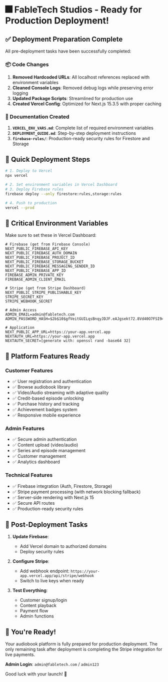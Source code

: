 # 🎆 FableTech Studios - Ready for Production Deployment!

## ✅ Deployment Preparation Complete

All pre-deployment tasks have been successfully completed:

### 📦 Code Changes
1. **Removed Hardcoded URLs**: All localhost references replaced with environment variables
2. **Cleaned Console Logs**: Removed debug logs while preserving error logging
3. **Updated Package Scripts**: Streamlined for production use
4. **Created Vercel Config**: Optimized for Next.js 15.3.5 with proper caching

### 📝 Documentation Created
1. **`VERCEL_ENV_VARS.md`**: Complete list of required environment variables
2. **`DEPLOYMENT_GUIDE.md`**: Step-by-step deployment instructions
3. **`firebase-rules/`**: Production-ready security rules for Firestore and Storage

## 🚀 Quick Deployment Steps

```bash
# 1. Deploy to Vercel
npx vercel

# 2. Set environment variables in Vercel Dashboard
# 3. Deploy Firebase rules
firebase deploy --only firestore:rules,storage:rules

# 4. Push to production
vercel --prod
```

## 🔑 Critical Environment Variables

Make sure to set these in Vercel Dashboard:

```env
# Firebase (get from Firebase Console)
NEXT_PUBLIC_FIREBASE_API_KEY
NEXT_PUBLIC_FIREBASE_AUTH_DOMAIN
NEXT_PUBLIC_FIREBASE_PROJECT_ID
NEXT_PUBLIC_FIREBASE_STORAGE_BUCKET
NEXT_PUBLIC_FIREBASE_MESSAGING_SENDER_ID
NEXT_PUBLIC_FIREBASE_APP_ID
FIREBASE_ADMIN_PRIVATE_KEY
FIREBASE_ADMIN_CLIENT_EMAIL

# Stripe (get from Stripe Dashboard)
NEXT_PUBLIC_STRIPE_PUBLISHABLE_KEY
STRIPE_SECRET_KEY
STRIPE_WEBHOOK_SECRET

# Admin Access
ADMIN_EMAIL=admin@fabletech.com
ADMIN_PASSWORD_HASH=$2b$10$gfVeitGUILqsBnqyJDJF.eAJgsekt72.8Vd40O7FSI94hWCOFbkma

# Application
NEXT_PUBLIC_APP_URL=https://your-app.vercel.app
NEXTAUTH_URL=https://your-app.vercel.app
NEXTAUTH_SECRET=[generate with: openssl rand -base64 32]
```

## 🎯 Platform Features Ready

### Customer Features
- ✅ User registration and authentication
- ✅ Browse audiobook library
- ✅ Video/Audio streaming with adaptive quality
- ✅ Credit-based episode unlocking
- ✅ Purchase history and tracking
- ✅ Achievement badges system
- ✅ Responsive mobile experience

### Admin Features
- ✅ Secure admin authentication
- ✅ Content upload (video/audio)
- ✅ Series and episode management
- ✅ Customer management
- ✅ Analytics dashboard

### Technical Features
- ✅ Firebase integration (Auth, Firestore, Storage)
- ✅ Stripe payment processing (with network blocking fallback)
- ✅ Server-side rendering with Next.js 15
- ✅ Secure API routes
- ✅ Production-ready security rules

## 🔧 Post-Deployment Tasks

1. **Update Firebase**:
   - Add Vercel domain to authorized domains
   - Deploy security rules

2. **Configure Stripe**:
   - Add webhook endpoint: `https://your-app.vercel.app/api/stripe/webhook`
   - Switch to live keys when ready

3. **Test Everything**:
   - Customer signup/login
   - Content playback
   - Payment flow
   - Admin functions

## 🎉 You're Ready!

Your audiobook platform is fully prepared for production deployment. The only remaining task after deployment is completing the Stripe integration for live payments.

**Admin Login**: `admin@fabletech.com` / `admin123`

Good luck with your launch! 🚀
